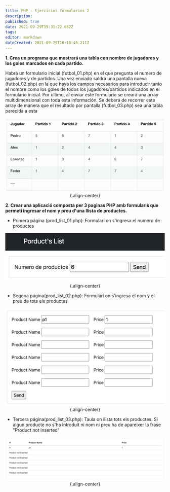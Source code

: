 ```yaml
---
title: PHP - Ejercicios formularios 2
description: 
published: true
date: 2021-09-29T15:31:22.632Z
tags: 
editor: markdown
dateCreated: 2021-09-29T10:18:46.211Z
---
```


**1. Crea un programa que mostrará una tabla con nombre de jugadores y los goles marcados en cada partido.**

Habrá un formulario inicial (futbol_01.php) en el que pregunta el numero de jugadores y de partidos. Una vez enviado saldrá una pantalla nueva (futbol_02.php) en la que haya los campos necesarios para introducir tanto el nombre como los goles de todos los jugadores/partidos indicados en el formulario inicial. Por ultimo, al enviar este formulario se creará una array multidimensional con toda esta información. Se deberá de recorrer este array de manera que el resultado por pantalla (futbol_03.php) sea una tabla parecida a esta

<div align="center" class="row justify-center">
  <div class="col-10">
    
![tabla-goles.png](/tabla-goles.png){.align-center}

</div>
</div>

**2. Crear una aplicació composta per 3 paginas PHP amb formularis que permeti ingresar el nom y preu d'una llista de productes.**

- Primera página (prod_list_01.php): Formulari on s'ingresa el numero de productes
<div align="center" class="row justify-center">
  <div class="col-6">
  
   ![num_products.png](/num_products.png){.align-center}

  </div>
</div>

- Segona página(prod_list_02.php): Formulari on s'ingresa el nom y el preu de tots els productes
<div align="center" class="row justify-center">
  <div class="col-6">
  
   ![insert_products.png](/insert_products.png){.align-center}
  
  </div>
</div>

- Tercera página(prod_list_03.php): Taula on llista tots els productes. Si algun producte no s'ha introduit ni nom ni preu ha de apareixer la frase "Product not inserted"
<div align="center" class="row justify-center">
  <div class="col-6">
  
![list_products.png](/list_products.png){.align-center}
    
  </div>
</div>
